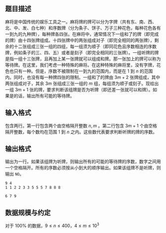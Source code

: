 ## 题目描述

麻将是中国传统的娱乐工具之一。麻将牌的牌可以分为字牌（共有东、南、西、北、中、发、白七种）和序数牌（分为条子、饼子、万子三种花色，每种花色各有一到九的九种牌），每种牌各四张。在麻将中，通常情况下一组和了的牌（即完成的牌）由十四张牌组成。十四张牌中的两张组成对子（即完全相同的两张牌），剩余的十二张组成三张一组的四组，每一组须为顺子（即同花色且序数相连的序数牌，例如条子的三、四、五）或者是刻子（即完全相同的三张牌）。一组听牌的牌是指一组十三张牌，且再加上某一张牌就可以组成和牌。那一张加上的牌可以称为等待牌。在这里，我们考虑一种特殊的麻将。在这种特殊的麻将里，没有字牌，花色也只有一种。但是，序数不被限制在一到九的范围内，而是在 $1$ 到 $n$ 的范围内。同时，也没有每一种牌四张的限制。一组和了的牌由 $3m+2$ 张牌组成，其中两张组成对子，其余 $3m$ 张组成三张一组的 $m$ 组，每组须为顺子或刻子。现给出一组 $3m+1$ 张的牌，要求判断该组牌是否为听牌（即还差一张就可以和牌）。如果是的话，输出所有可能的等待牌。

## 输入格式

包含两行。第一行包含两个由空格隔开整数 $n,m$ 。第二行包含 $3m+1$ 个由空格隔开整数，每个数均在范围 $1$ 到 $n$ 之内。这些数代表要求判断听牌的牌的序数。

## 输出格式

输出为一行。如果该组牌为听牌，则输出所有的可能的等待牌的序数，数字之间用一个空格隔开。所有的序数必须按从小到大的顺序输出。如果该组牌不是听牌，则输出 `NO`。

```input1
9 4
1 1 2 2 3 3 5 5 5 7 8 8 8
```

```output1
6 7 9
```

## 数据规模与约定

对于 $100\%$ 的数据，$9\le n\le 400$，$4\le m\le 10^3$
